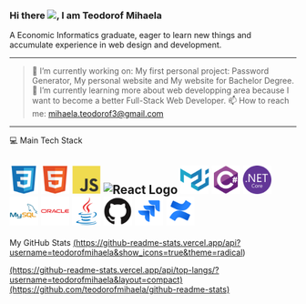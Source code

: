 ### Hi there <img src="https://raw.githubusercontent.com/MartinHeinz/MartinHeinz/master/wave.gif" width="30px">, I am Teodorof Mihaela
A Economic Informatics graduate, eager to learn new things and accumulate experience in web design and development.

---
>🔭 I’m currently working on: My first personal project: Password Generator, My personal website and My website for Bachelor Degree.
>🌱 I’m currently learning more about web developping area because I want to become a better Full-Stack Web Developer.
>📫 How to reach me: mihaela.teodorof3@gmail.com

---
💻 Main Tech Stack

<img src="https://github.com/devicons/devicon/blob/master/icons/css3/css3-original.svg" alt="CSS3  Logo" width="50px" height="50px"> <img src="https://github.com/devicons/devicon/blob/master/icons/html5/html5-original.svg" alt="HTML5 Logo" width="50px" height="50px"> <img src="https://github.com/devicons/devicon/blob/master/icons/javascript/javascript-original.svg" alt="JavaScript Logo" width="50px" height="50px"> <img src="https://github.com/devicons/devicon/tree/master/icons/react" alt="React Logo" width="50px" height="50px"> <img src="https://github.com/devicons/devicon/blob/master/icons/materialui/materialui-original.svg" alt="Material UI Logo" width="50px" height="50px"> <img src="https://github.com/devicons/devicon/blob/master/icons/csharp/csharp-original.svg" alt="C# Logo" width="50px" height="50px"> <img src="https://github.com/devicons/devicon/blob/master/icons/dotnetcore/dotnetcore-original.svg" alt=".Net Core Logo" width="50px" height="50px"> <img src="https://github.com/devicons/devicon/blob/master/icons/mysql/mysql-original-wordmark.svg" alt="MySQL  Logo" width="50px" height="50px"> <img src="https://github.com/devicons/devicon/blob/master/icons/oracle/oracle-original.svg" alt="MySQL  Logo" width="50px" height="50px"> <img src="https://github.com/devicons/devicon/blob/master/icons/java/java-original.svg" alt="Java Logo" width="50px" height="50px"> <img src="https://github.com/devicons/devicon/blob/master/icons/github/github-original.svg" alt="GitHub Logo" width="50px" height="50px"> <img src="https://github.com/devicons/devicon/blob/master/icons/jira/jira-original.svg" alt="Jira Logo" width="50px" height="50px"> <img src="https://github.com/devicons/devicon/blob/master/icons/confluence/confluence-original.svg" alt="Confluence Logo" width="50px" height="50px">
---

My GitHub Stats
<a href="https://github.com/teodorofmihaela">
(https://github-readme-stats.vercel.app/api?username=teodorofmihaela&show_icons=true&theme=radical)</a>
  
  <a href="https://github.com/teodorofmihaela">
 (https://github-readme-stats.vercel.app/api/top-langs/?username=teodorofmihaela&layout=compact)(https://github.com/teodorofmihaela/github-readme-stats)
</a>

<!--
**teodorofmihaela/teodorofmihaela** is a ✨ _special_ ✨ repository because its `README.md` (this file) appears on your GitHub profile.

Here are some ideas to get you started:

- 🔭 I’m currently working on ...
- 🌱 I’m currently learning ...
- 👯 I’m looking to collaborate on ...
- 🤔 I’m looking for help with ...
- 💬 Ask me about ...
- 📫 How to reach me: ...
- 😄 Pronouns: ...
- ⚡ Fun fact: ...
-->
